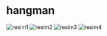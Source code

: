 # hangman
![resim1](https://i.hizliresim.com/f360fs5.png)
![resim2](https://i.hizliresim.com/mwtj4wo.png)
![resim3](https://i.hizliresim.com/lna2fvd.png)
![resim4](https://i.hizliresim.com/nemngzq.png)
